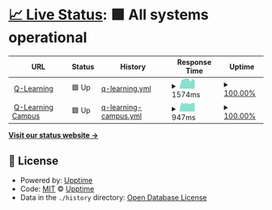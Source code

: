# [📈 Live Status](https://foto-andreas.github.io/Uptime-QL): <!--live status--> **🟩 All systems operational**

<!--start: status pages-->
<!-- This summary is generated by Upptime (https://github.com/upptime/upptime) -->
<!-- Do not edit this manually, your changes will be overwritten -->
<!-- prettier-ignore -->
| URL | Status | History | Response Time | Uptime |
| --- | ------ | ------- | ------------- | ------ |
| <img alt="" src="https://favicons.githubusercontent.com/q-learning.de" height="13"> [Q-Learning](https://q-learning.de) | 🟩 Up | [q-learning.yml](https://github.com/foto-andreas/Uptime-QL/commits/HEAD/history/q-learning.yml) | <details><summary><img alt="Response time graph" src="./graphs/q-learning/response-time-week.png" height="20"> 1574ms</summary><br><a href="https://foto-andreas.github.io/Uptime-QL/history/q-learning"><img alt="Response time 1603" src="https://img.shields.io/endpoint?url=https%3A%2F%2Fraw.githubusercontent.com%2Ffoto-andreas%2FUptime-QL%2FHEAD%2Fapi%2Fq-learning%2Fresponse-time.json"></a><br><a href="https://foto-andreas.github.io/Uptime-QL/history/q-learning"><img alt="24-hour response time 1477" src="https://img.shields.io/endpoint?url=https%3A%2F%2Fraw.githubusercontent.com%2Ffoto-andreas%2FUptime-QL%2FHEAD%2Fapi%2Fq-learning%2Fresponse-time-day.json"></a><br><a href="https://foto-andreas.github.io/Uptime-QL/history/q-learning"><img alt="7-day response time 1574" src="https://img.shields.io/endpoint?url=https%3A%2F%2Fraw.githubusercontent.com%2Ffoto-andreas%2FUptime-QL%2FHEAD%2Fapi%2Fq-learning%2Fresponse-time-week.json"></a><br><a href="https://foto-andreas.github.io/Uptime-QL/history/q-learning"><img alt="30-day response time 1657" src="https://img.shields.io/endpoint?url=https%3A%2F%2Fraw.githubusercontent.com%2Ffoto-andreas%2FUptime-QL%2FHEAD%2Fapi%2Fq-learning%2Fresponse-time-month.json"></a><br><a href="https://foto-andreas.github.io/Uptime-QL/history/q-learning"><img alt="1-year response time 1603" src="https://img.shields.io/endpoint?url=https%3A%2F%2Fraw.githubusercontent.com%2Ffoto-andreas%2FUptime-QL%2FHEAD%2Fapi%2Fq-learning%2Fresponse-time-year.json"></a></details> | <details><summary><a href="https://foto-andreas.github.io/Uptime-QL/history/q-learning">100.00%</a></summary><a href="https://foto-andreas.github.io/Uptime-QL/history/q-learning"><img alt="All-time uptime 100.00%" src="https://img.shields.io/endpoint?url=https%3A%2F%2Fraw.githubusercontent.com%2Ffoto-andreas%2FUptime-QL%2FHEAD%2Fapi%2Fq-learning%2Fuptime.json"></a><br><a href="https://foto-andreas.github.io/Uptime-QL/history/q-learning"><img alt="24-hour uptime 100.00%" src="https://img.shields.io/endpoint?url=https%3A%2F%2Fraw.githubusercontent.com%2Ffoto-andreas%2FUptime-QL%2FHEAD%2Fapi%2Fq-learning%2Fuptime-day.json"></a><br><a href="https://foto-andreas.github.io/Uptime-QL/history/q-learning"><img alt="7-day uptime 100.00%" src="https://img.shields.io/endpoint?url=https%3A%2F%2Fraw.githubusercontent.com%2Ffoto-andreas%2FUptime-QL%2FHEAD%2Fapi%2Fq-learning%2Fuptime-week.json"></a><br><a href="https://foto-andreas.github.io/Uptime-QL/history/q-learning"><img alt="30-day uptime 100.00%" src="https://img.shields.io/endpoint?url=https%3A%2F%2Fraw.githubusercontent.com%2Ffoto-andreas%2FUptime-QL%2FHEAD%2Fapi%2Fq-learning%2Fuptime-month.json"></a><br><a href="https://foto-andreas.github.io/Uptime-QL/history/q-learning"><img alt="1-year uptime 100.00%" src="https://img.shields.io/endpoint?url=https%3A%2F%2Fraw.githubusercontent.com%2Ffoto-andreas%2FUptime-QL%2FHEAD%2Fapi%2Fq-learning%2Fuptime-year.json"></a></details>
| <img alt="" src="https://favicons.githubusercontent.com/q-learning-campus.de" height="13"> [Q-Learning Campus](https://q-learning-campus.de) | 🟩 Up | [q-learning-campus.yml](https://github.com/foto-andreas/Uptime-QL/commits/HEAD/history/q-learning-campus.yml) | <details><summary><img alt="Response time graph" src="./graphs/q-learning-campus/response-time-week.png" height="20"> 947ms</summary><br><a href="https://foto-andreas.github.io/Uptime-QL/history/q-learning-campus"><img alt="Response time 997" src="https://img.shields.io/endpoint?url=https%3A%2F%2Fraw.githubusercontent.com%2Ffoto-andreas%2FUptime-QL%2FHEAD%2Fapi%2Fq-learning-campus%2Fresponse-time.json"></a><br><a href="https://foto-andreas.github.io/Uptime-QL/history/q-learning-campus"><img alt="24-hour response time 988" src="https://img.shields.io/endpoint?url=https%3A%2F%2Fraw.githubusercontent.com%2Ffoto-andreas%2FUptime-QL%2FHEAD%2Fapi%2Fq-learning-campus%2Fresponse-time-day.json"></a><br><a href="https://foto-andreas.github.io/Uptime-QL/history/q-learning-campus"><img alt="7-day response time 947" src="https://img.shields.io/endpoint?url=https%3A%2F%2Fraw.githubusercontent.com%2Ffoto-andreas%2FUptime-QL%2FHEAD%2Fapi%2Fq-learning-campus%2Fresponse-time-week.json"></a><br><a href="https://foto-andreas.github.io/Uptime-QL/history/q-learning-campus"><img alt="30-day response time 1000" src="https://img.shields.io/endpoint?url=https%3A%2F%2Fraw.githubusercontent.com%2Ffoto-andreas%2FUptime-QL%2FHEAD%2Fapi%2Fq-learning-campus%2Fresponse-time-month.json"></a><br><a href="https://foto-andreas.github.io/Uptime-QL/history/q-learning-campus"><img alt="1-year response time 997" src="https://img.shields.io/endpoint?url=https%3A%2F%2Fraw.githubusercontent.com%2Ffoto-andreas%2FUptime-QL%2FHEAD%2Fapi%2Fq-learning-campus%2Fresponse-time-year.json"></a></details> | <details><summary><a href="https://foto-andreas.github.io/Uptime-QL/history/q-learning-campus">100.00%</a></summary><a href="https://foto-andreas.github.io/Uptime-QL/history/q-learning-campus"><img alt="All-time uptime 100.00%" src="https://img.shields.io/endpoint?url=https%3A%2F%2Fraw.githubusercontent.com%2Ffoto-andreas%2FUptime-QL%2FHEAD%2Fapi%2Fq-learning-campus%2Fuptime.json"></a><br><a href="https://foto-andreas.github.io/Uptime-QL/history/q-learning-campus"><img alt="24-hour uptime 100.00%" src="https://img.shields.io/endpoint?url=https%3A%2F%2Fraw.githubusercontent.com%2Ffoto-andreas%2FUptime-QL%2FHEAD%2Fapi%2Fq-learning-campus%2Fuptime-day.json"></a><br><a href="https://foto-andreas.github.io/Uptime-QL/history/q-learning-campus"><img alt="7-day uptime 100.00%" src="https://img.shields.io/endpoint?url=https%3A%2F%2Fraw.githubusercontent.com%2Ffoto-andreas%2FUptime-QL%2FHEAD%2Fapi%2Fq-learning-campus%2Fuptime-week.json"></a><br><a href="https://foto-andreas.github.io/Uptime-QL/history/q-learning-campus"><img alt="30-day uptime 100.00%" src="https://img.shields.io/endpoint?url=https%3A%2F%2Fraw.githubusercontent.com%2Ffoto-andreas%2FUptime-QL%2FHEAD%2Fapi%2Fq-learning-campus%2Fuptime-month.json"></a><br><a href="https://foto-andreas.github.io/Uptime-QL/history/q-learning-campus"><img alt="1-year uptime 100.00%" src="https://img.shields.io/endpoint?url=https%3A%2F%2Fraw.githubusercontent.com%2Ffoto-andreas%2FUptime-QL%2FHEAD%2Fapi%2Fq-learning-campus%2Fuptime-year.json"></a></details>

<!--end: status pages-->

[**Visit our status website →**](https://upptime.github.io/upptime)

## 📄 License

- Powered by: [Upptime](https://github.com/upptime/upptime)
- Code: [MIT](./LICENSE) © [Upptime](https://upptime.js.org)
- Data in the `./history` directory: [Open Database License](https://opendatacommons.org/licenses/odbl/1-0/)
